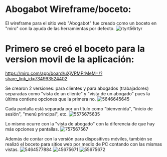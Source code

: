 # Abogabot Wireframe/boceto:
El wireframe para el sitio web "Abogabot" fue creado como un boceto en "miro" con la ayuda de las herramientas por defecto.
![rtyrt56rtyr](https://user-images.githubusercontent.com/114031198/202926449-a645a6bd-5a0e-41a1-859c-ec6a3fb675fe.jpg)

# Primero se creó el boceto para la version movil de la aplicación:
https://miro.com/app/board/uXjVPMPrMeM=/?share_link_id=734993524402

Se crearon 2 versiones: para clientes y para abogados (trabajadores) separadas como "vista de un cliente" y "vista de un abogado" pues la última contiene opciones que la primera no.
![5646645645](https://user-images.githubusercontent.com/114031198/202926515-5a14f6d9-7e1f-42d5-ae8d-edcf37d991ff.jpg)

Cada pantalla está separada por un título como "bienvenida", "inicio de sesión", "menú principal", etc.
![5575675635](https://user-images.githubusercontent.com/114031198/202926657-577fd751-677c-4772-b896-e6e053869da2.jpg)

Lo mismo ocurre con la "vista de abogado" con la diferencia de que hay más opciones y pantallas.
![757567567](https://user-images.githubusercontent.com/114031198/202926715-8f3db02b-e2df-486a-95b5-81ca36b93ee2.jpg)

Además de contar con la versión para dispositivos móviles, también se realizó el boceto para sitios web por medio de PC contando con las mismas vistas.
![5464577884](https://user-images.githubusercontent.com/114031198/202926829-38ac9af9-47d2-4265-ab21-ae2b0b336fa4.jpg)
![45675671](https://user-images.githubusercontent.com/114031198/202926879-171f863c-2448-45f0-91e2-57c8f1f9fbe4.jpg)
![55675672](https://user-images.githubusercontent.com/114031198/202926882-55ad08c2-95c8-4c1e-95e3-6b07b527c987.jpg)



